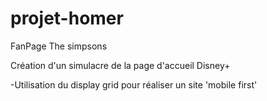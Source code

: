 # projet-homer
FanPage The simpsons


Création d'un simulacre de la page d'accueil Disney+


-Utilisation du display grid pour réaliser un site 'mobile first'



